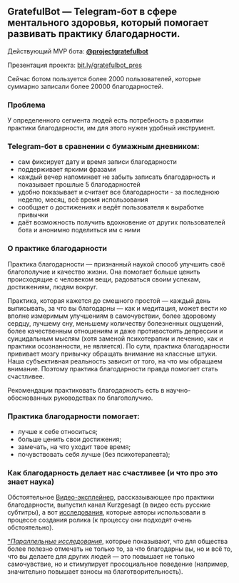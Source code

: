 ## GratefulBot — Telegram-бот в сфере ментального здоровья, который помогает развивать практику благодарности.

Действующий MVP бота: [**@projectgratefulbot**](https://t.me/projectgratefulbot)

Презентация проекта: [bit.ly/gratefulbot_pres](https://bit.ly/gratefulbot_pres)

Сейчас ботом пользуется более 2000 пользователей, которые суммарно записали более 20000 благодарностей.

### Проблема
У определенного сегмента людей есть потребность в развитии практики благодарности, им для этого нужен удобный инструмент.
### Telegram-бот в сравнении с бумажным дневником:
- сам фиксирует дату и время записи благодарности
- поддерживает яркими фразами
- каждый вечер напоминает не забыть записать благодарность и показывает прошлые 5 благодарностей
- удобно показывает и считает все благодарности - за последнюю неделю, месяц, всё время использования
- сообщает о достижениях и ведёт пользователя к выработке привычки
- даёт возможность получить вдохновение от других пользователей бота и анонимно поделиться им с ними

### О практике благодарности
Практика благодарности — признанный наукой способ улучшить своё благополучие и качество жизни. Она помогает больше ценить происходящие с человеком вещи, радоваться своим успехам, достижениям, людям вокруг.

Практика, которая кажется до смешного простой — каждый день выписывать, за что вы благодарны — как и медитация, может вести ко вполне измеримым улучшениям в самочувствии, более здоровому сердцу, лучшему сну, меньшему количеству болезненных ощущений, более качественным отношениям и даже противостоять депрессии и суицидальным мыслям (хотя заменой психотерапии и лечению, как и практики осознанности, не является). По сути, практика благодарности прививает мозгу привычку обращать внимание на классные штуки. Наша субъективная реальность зависит от того, на что мы обращаем внимание. Поэтому практика благодарности правда помогает стать счастливее.

Рекомендации практиковать благодарность есть в научно-обоснованных руководствах по благополучию.

### Практика благодарности помогает:
- лучше к себе относиться;
- больше ценить свои достижения;
- замечать, на что уходит твое время;
- почувствовать себя лучше (без психотерапевта);

### Как благодарность делает нас счастливее (и что про это знает наука)
Обстоятельное [Видео-эксплейнер](https://www.youtube.com/watch?v=WPPPFqsECz0), рассказывающее про практики благодарности, выпустил канал Kurzgesagt (в видео есть русские субтитры), а вот [исследования](https://sites.google.com/view/sources-dissatisfaction/), которые авторы использовали в процессе создания ролика (к процессу они подходят очень обстоятельно).

[**Параллельные исследования*](https://www.wonderzine.com/wonderzine/life/life/235909-gratitude), которые показывают, что для общества более полезно отмечать не только то, за что благодарны вы, но и всё то, что вы делаете для других людей — это повышает не только самочувствие, но и стимулирует просоциальное поведение (например, значительно повышает взносы на благотворительность).
